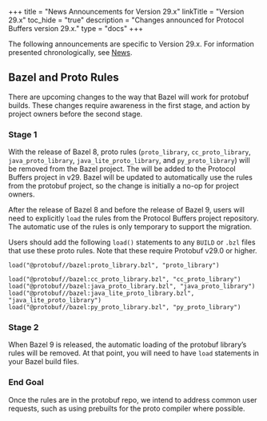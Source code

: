 +++
title = "News Announcements for Version 29.x"
linkTitle = "Version 29.x"
toc_hide = "true"
description = "Changes announced for Protocol Buffers version 29.x."
type = "docs"
+++

The following announcements are specific to Version 29.x. For information
presented chronologically, see [News](/news).

## Bazel and Proto Rules

There are upcoming changes to the way that Bazel will work for protobuf builds.
These changes require awareness in the first stage, and action by project owners
before the second stage.

### Stage 1

With the release of Bazel 8, proto rules (`proto_library`, `cc_proto_library`,
`java_proto_library`, `java_lite_proto_library`, and `py_proto_library`) will be
removed from the Bazel project. The will be added to the Protocol Buffers
project in v29. Bazel will be updated to automatically use the rules from the
protobuf project, so the change is initially a no-op for project owners.

After the release of Bazel 8 and before the release of Bazel 9, users will need
to explicitly `load` the rules from the Protocol Buffers project repository. The
automatic use of the rules is only temporary to support the migration.

Users should add the following `load()` statements to any `BUILD` or `.bzl`
files that use these proto rules. Note that these require Protobuf v29.0 or
higher.

```bazel
load("@protobuf//bazel:proto_library.bzl", "proto_library")

load("@protobuf//bazel:cc_proto_library.bzl", "cc_proto_library")
load("@protobuf//bazel:java_proto_library.bzl", "java_proto_library")
load("@protobuf//bazel:java_lite_proto_library.bzl", "java_lite_proto_library")
load("@protobuf//bazel:py_proto_library.bzl", "py_proto_library")
```

### Stage 2

When Bazel 9 is released, the automatic loading of the protobuf library’s rules
will be removed. At that point, you will need to have `load` statements in your
Bazel build files.

### End Goal

Once the rules are in the protobuf repo, we intend to address common user
requests, such as using prebuilts for the proto compiler where possible.
